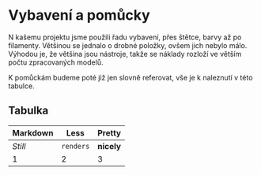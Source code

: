 # Vybavení a pomůcky

N kašemu projektu jsme použili řadu vybavení, přes štětce, barvy až po filamenty. Většinou se jednalo o drobné položky, ovšem jich nebylo málo. Výhodou je, že většina jsou nástroje, takže se náklady rozloží ve větším počtu zpracovaných modelů.

K pomůckám budeme poté již jen slovně referovat, vše je k naleznutí v této tabulce.

## Tabulka

Markdown | Less | Pretty
--- | --- | ---
*Still* | `renders` | **nicely**
1 | 2 | 3